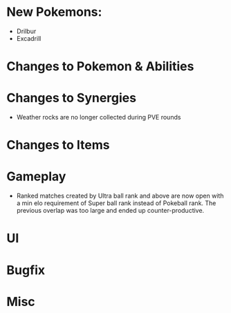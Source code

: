 # New Pokemons:

- Drilbur
- Excadrill

# Changes to Pokemon & Abilities

# Changes to Synergies

- Weather rocks are no longer collected during PVE rounds

# Changes to Items

# Gameplay

- Ranked matches created by Ultra ball rank and above are now open with a min elo requirement of Super ball rank instead of Pokeball rank. The previous overlap was too large and ended up counter-productive.

# UI

# Bugfix

# Misc
